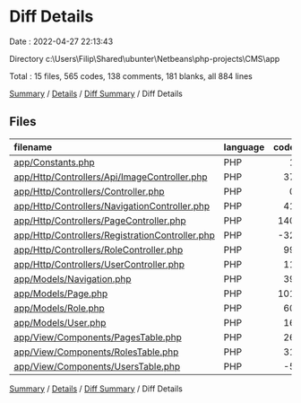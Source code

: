 # Diff Details

Date : 2022-04-27 22:13:43

Directory c:\Users\Filip\Shared\ubunter\Netbeans\php-projects\CMS\app

Total : 15 files,  565 codes, 138 comments, 181 blanks, all 884 lines

[Summary](results.md) / [Details](details.md) / [Diff Summary](diff.md) / Diff Details

## Files
| filename | language | code | comment | blank | total |
| :--- | :--- | ---: | ---: | ---: | ---: |
| [app/Constants.php](/app/Constants.php) | PHP | 1 | 2 | 4 | 7 |
| [app/Http/Controllers/Api/ImageController.php](/app/Http/Controllers/Api/ImageController.php) | PHP | 37 | 0 | 9 | 46 |
| [app/Http/Controllers/Controller.php](/app/Http/Controllers/Controller.php) | PHP | 0 | 0 | 1 | 1 |
| [app/Http/Controllers/NavigationController.php](/app/Http/Controllers/NavigationController.php) | PHP | 41 | 0 | 23 | 64 |
| [app/Http/Controllers/PageController.php](/app/Http/Controllers/PageController.php) | PHP | 140 | 48 | 34 | 222 |
| [app/Http/Controllers/RegistrationController.php](/app/Http/Controllers/RegistrationController.php) | PHP | -32 | -11 | -14 | -57 |
| [app/Http/Controllers/RoleController.php](/app/Http/Controllers/RoleController.php) | PHP | 99 | 43 | 26 | 168 |
| [app/Http/Controllers/UserController.php](/app/Http/Controllers/UserController.php) | PHP | 11 | 0 | 0 | 11 |
| [app/Models/Navigation.php](/app/Models/Navigation.php) | PHP | 39 | 0 | 18 | 57 |
| [app/Models/Page.php](/app/Models/Page.php) | PHP | 101 | 6 | 32 | 139 |
| [app/Models/Role.php](/app/Models/Role.php) | PHP | 60 | 12 | 19 | 91 |
| [app/Models/User.php](/app/Models/User.php) | PHP | 16 | 6 | 6 | 28 |
| [app/View/Components/PagesTable.php](/app/View/Components/PagesTable.php) | PHP | 26 | 11 | 10 | 47 |
| [app/View/Components/RolesTable.php](/app/View/Components/RolesTable.php) | PHP | 31 | 18 | 16 | 65 |
| [app/View/Components/UsersTable.php](/app/View/Components/UsersTable.php) | PHP | -5 | 3 | -3 | -5 |

[Summary](results.md) / [Details](details.md) / [Diff Summary](diff.md) / Diff Details
